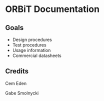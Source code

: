 # ORBiT Documentation

## Goals

- Design procedures
- Test procedures
- Usage information
- Commercial datasheets

## Credits

Cem Eden

Gabe Smolnycki